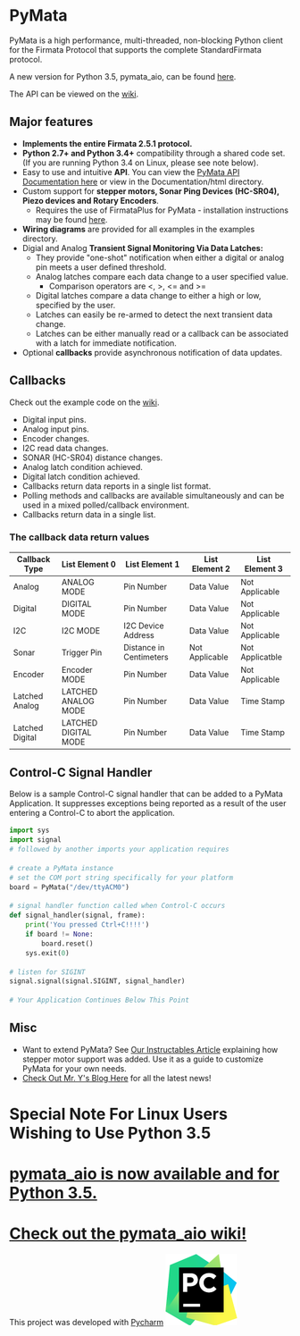PyMata
======
PyMata is a high performance, multi-threaded, non-blocking Python client for the Firmata Protocol that supports
the complete StandardFirmata protocol.

A new version for Python 3.5, pymata_aio, can be found [here](https://github.com/MrYsLab/pymata-aio).

The API can be viewed on the [wiki](https://github.com/MrYsLab/PyMata/wiki).

## Major features
* __Implements the entire Firmata 2.5.1 protocol.__
* __Python 2.7+ and Python 3.4+__ compatibility through a shared code set. (If you are running Python 3.4 on Linux, please see note below).
* Easy to use and intuitive __API__. You can view the [PyMata API Documentation here](https://htmlpreview.github.io/?https://raw.githubusercontent.com/MrYsLab/PyMata/master/documentation/html/pymata.m.html) or view in the Documentation/html directory.
* Custom support for __stepper motors, Sonar Ping Devices (HC-SR04), Piezo devices and Rotary Encoders__.
  * Requires the use of FirmataPlus for PyMata - installation instructions may be found [here](https://github.com/MrYsLab/PyMata/wiki/Installing-FirmataPlus).
* __Wiring diagrams__ are provided for all examples in the examples directory.
* Digial and Analog __Transient Signal Monitoring Via Data Latches:__
  * They provide "one-shot" notification when either a digital or analog pin meets a user defined threshold.
  * Analog latches compare each data change to a user specified value.
    * Comparison operators are <, >, <= and >=
  * Digital latches compare a data change to either a high or low, specified by the user.
  * Latches can easily be re-armed to detect the next transient data change.
  * Latches can be either manually read or a callback can be associated with a latch for immediate notification.
* Optional __callbacks__ provide asynchronous notification of data updates.

## Callbacks
Check out the example code on the [wiki](https://github.com/MrYsLab/PyMata/wiki).
  * Digital input pins.
  * Analog input pins.
  * Encoder changes.
  * I2C read data changes.
  * SONAR (HC-SR04) distance changes.
  * Analog latch condition achieved.
  * Digital latch condition achieved.
  * Callbacks return data reports in a single list format.
  * Polling methods and callbacks are available simultaneously and can be used in a mixed polled/callback environment.
  * Callbacks return data in a single list.

### The callback data return values

| Callback Type | List Element 0 | List Element 1 | List Element 2 | List Element 3 |
| ------------- | -------------- | -------------- | -------------- | -------------- |
| Analog| ANALOG MODE|Pin Number|Data Value|Not Applicable
| Digital|DIGITAL MODE|Pin Number|Data Value|Not Applicable
|I2C|I2C MODE|I2C Device Address|Data Value|Not Applicable
|Sonar|Trigger Pin|Distance in Centimeters|Not Applicable|Not Applicatble
| Encoder|Encoder MODE|Pin Number|Data Value|Not Applicable
| Latched Analog| LATCHED ANALOG MODE|Pin Number|Data Value|Time Stamp
| Latched Digital|LATCHED DIGITAL MODE|Pin Number|Data Value|Time Stamp



## Control-C Signal Handler
Below is a sample Control-C signal handler that can be added to a PyMata Application.
It suppresses exceptions being reported as a result of the user entering a Control-C to abort the application.

```python
import sys
import signal
# followed by another imports your application requires

# create a PyMata instance
# set the COM port string specifically for your platform
board = PyMata("/dev/ttyACM0")

# signal handler function called when Control-C occurs
def signal_handler(signal, frame):
    print('You pressed Ctrl+C!!!!')
    if board != None:
        board.reset()
    sys.exit(0)

# listen for SIGINT
signal.signal(signal.SIGINT, signal_handler)

# Your Application Continues Below This Point
```

## Misc
- Want to extend PyMata? See [Our Instructables Article](http://www.instructables.com/id/Going-Beyond-StandardFirmata-Adding-New-Device-Sup/) explaining how stepper motor support was added. Use it as a guide to customize PyMata for your own needs.
- [Check Out Mr. Y's Blog Here](http://mryslab.blogspot.com/) for all the latest news!


# Special Note For Linux Users Wishing to Use Python 3.5
# [pymata_aio is now available and for Python 3.5.](https://github.com/MrYsLab/pymata-aio)
# [Check out the pymata_aio wiki!](https://github.com/MrYsLab/pymata-aio/wiki)

This project was developed with [Pycharm](https://www.jetbrains.com/pycharm/) ![logo](https://github.com/MrYsLab/python_banyan/blob/master/images/icon_PyCharm.png)

